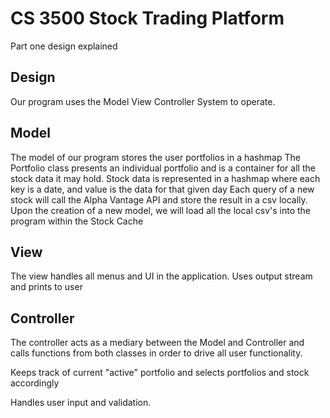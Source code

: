 # CS 3500 Stock Trading Platform

Part one design explained

## Design

Our program uses the Model View Controller System to operate.

## Model

The model of our program stores the user portfolios in a hashmap
The Portfolio class presents an individual portfolio and is a container for all the
stock data it may hold.
Stock data is represented in a hashmap where each key is a date, and value is the data for that given day
Each query of a new stock will call the Alpha Vantage API and store the result in a csv locally.
Upon the creation of a new model, we will load all the local csv's into the program within the Stock Cache

## View

The view handles all menus and UI in the application.
Uses output stream and prints to user

## Controller

The controller acts as a mediary between the Model and Controller and calls functions from
both classes in order to drive all user functionality.

Keeps track of current "active" portfolio and selects portfolios and stock accordingly

Handles user input and validation.
